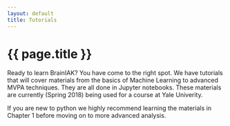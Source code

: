 ```yaml
---
layout: default
title: Tutorials
---
```


# {{ page.title }}

Ready to learn BrainIAK? You have come to the right spot. We have tutorials that will cover materials 
from the basics of Machine Learning to advanced MVPA techniques. They are all done in Jupyter notebooks.
These materials are currently (Spring 2018) being used for a course at Yale Univerity.

If you are new to python we highly recommend learning the materials in Chapter 1 before moving on to more advanced
analysis.

